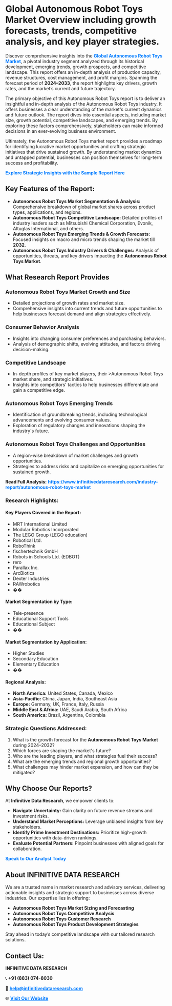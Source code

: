 <h1>Global Autonomous Robot Toys Market Overview including growth forecasts, trends, competitive analysis, and key player strategies.</h1>
<p>
Discover comprehensive insights into the 
<a href="https://www.infinitivedataresearch.com/industry-report/autonomous-robot-toys-market" rel="dofollow" style="color: #007BFF; text-decoration: none;"><strong>Global Autonomous Robot Toys Market</strong></a>, a pivotal industry segment analyzed through its historical development, emerging trends, growth prospects, and competitive landscape. This report offers an in-depth analysis of production capacity, revenue structures, cost management, and profit margins. Spanning the forecast period of <strong>2024–2033</strong>, the report highlights key drivers, growth rates, and the market’s current and future trajectory.
</p>
<p>
The primary objective of this Autonomous Robot Toys report is to deliver an insightful and in-depth analysis of the Autonomous Robot Toys industry. It offers businesses a clear understanding of the market's current dynamics and future outlook. The report dives into essential aspects, including market size, growth potential, competitive landscapes, and emerging trends. By exploring these factors comprehensively, stakeholders can make informed decisions in an ever-evolving business environment.
</p>
<p>
Ultimately, the Autonomous Robot Toys market report provides a roadmap for identifying lucrative market opportunities and crafting strategic initiatives that drive sustained growth. By understanding market dynamics and untapped potential, businesses can position themselves for long-term success and profitability.
</p>
<p>
<a href="https://www.infinitivedataresearch.com/request-sample/reportId=109057" style="color: #007BFF; text-decoration: none;"><strong>Explore Strategic Insights with the Sample Report Here</strong></a>
</p>

<h2>Key Features of the Report:</h2>
<ul>
<li><strong>Autonomous Robot Toys Market Segmentation & Analysis:</strong> Comprehensive breakdown of global market shares across product types, applications, and regions.</li>
<li><strong>Autonomous Robot Toys Competitive Landscape:</strong> Detailed profiles of industry leaders such as Mitsubishi Chemical Corporation, Evonik, Altuglas International, and others.</li>
<li><strong>Autonomous Robot Toys Emerging Trends & Growth Forecasts:</strong> Focused insights on macro and micro trends shaping the market till <strong>2032</strong>.</li>
<li><strong>Autonomous Robot Toys Industry Drivers & Challenges:</strong> Analysis of opportunities, threats, and key drivers impacting the <strong>Autonomous Robot Toys Market</strong>.</li>
</ul>

<h2>What Research Report Provides</h2>
<h3>Autonomous Robot Toys Market Growth and Size</h3>
<ul>
<li>Detailed projections of growth rates and market size.</li>
<li>Comprehensive insights into current trends and future opportunities to help businesses forecast demand and align strategies effectively.</li>
</ul>

<h3>Consumer Behavior Analysis</h3>
<ul>
<li>Insights into changing consumer preferences and purchasing behaviors.</li>
<li>Analysis of demographic shifts, evolving attitudes, and factors driving decision-making.</li>
</ul>

<h3>Competitive Landscape</h3>
<ul>
<li>In-depth profiles of key market players, their >Autonomous Robot Toys market share, and strategic initiatives.</li>
<li>Insights into competitors' tactics to help businesses differentiate and gain a competitive edge.</li>
</ul>

<h3>Autonomous Robot Toys Emerging Trends</h3>
<ul>
<li>Identification of groundbreaking trends, including technological advancements and evolving consumer values.</li>
<li>Exploration of regulatory changes and innovations shaping the industry's future.</li>
</ul>

<h3>Autonomous Robot Toys Challenges and Opportunities</h3>
<ul>
<li>A region-wise breakdown of market challenges and growth opportunities.</li>
<li>Strategies to address risks and capitalize on emerging opportunities for sustained growth.</li>
</ul>
<p><strong>Read Full Analysis:</strong> <a href="https://www.infinitivedataresearch.com/industry-report/autonomous-robot-toys-market" rel="dofollow" style="color: #007BFF; text-decoration: none;"><strong>https://www.infinitivedataresearch.com/industry-report/autonomous-robot-toys-market</strong></a></p>
<h3>Research Highlights:</h3>
<h4>Key Players Covered in the Report:</h4>
<ul><li>MRT International Limited</li><li>Modular Robotics Incorporated</li><li>The LEGO Group (LEGO education)</li><li>Robotical Ltd.</li><li>RoboThink</li><li>fischertechnik GmbH</li><li>Robots in Schools Ltd. (EDBOT)</li><li>rero</li><li>Parallax Inc.</li><li>ArcBiotics</li><li>Dexter Industries</li><li>RAWrobotics</li><li>��</li></ul>
<h4>Market Segmentation by Type:</h4>
<ul><li>Tele-presence</li><li>Educational Support Tools</li><li>Educational Subject</li><li>��</li></ul>
<h4>Market Segmentation by Application:</h4>
<ul><li>Higher Studies</li><li>Secondary Education</li><li>Elementary Education</li><li>��</li></ul>

<h4>Regional Analysis:</h4>
<ul>
<li><strong>North America:</strong> United States, Canada, Mexico</li>
<li><strong>Asia-Pacific:</strong> China, Japan, India, Southeast Asia</li>
<li><strong>Europe:</strong> Germany, UK, France, Italy, Russia</li>
<li><strong>Middle East & Africa:</strong> UAE, Saudi Arabia, South Africa</li>
<li><strong>South America:</strong> Brazil, Argentina, Colombia</li>
</ul>

<h3>Strategic Questions Addressed:</h3>
<ol>
<li>What is the growth forecast for the <strong>Autonomous Robot Toys Market</strong> during 2024–2032?</li>
<li>Which forces are shaping the market's future?</li>
<li>Who are the leading players, and what strategies fuel their success?</li>
<li>What are the emerging trends and regional growth opportunities?</li>
<li>What challenges may hinder market expansion, and how can they be mitigated?</li>
</ol>

<h2>Why Choose Our Reports?</h2>
<p>At <strong>Infinitive Data Research</strong>, we empower clients to:</p>
<ul>
<li><strong>Navigate Uncertainty:</strong> Gain clarity on future revenue streams and investment risks.</li>
<li><strong>Understand Market Perceptions:</strong> Leverage unbiased insights from key stakeholders.</li>
<li><strong>Identify Prime Investment Destinations:</strong> Prioritize high-growth opportunities with data-driven rankings.</li>
<li><strong>Evaluate Potential Partners:</strong> Pinpoint businesses with aligned goals for collaboration.</li>
</ul>
<p><a href="https://www.infinitivedataresearch.com/industry-report/autonomous-robot-toys-market" rel="dofollow" style="color: #007BFF; text-decoration: none;"><strong>Speak to Our Analyst Today</strong></a></p>

<h2>About INFINITIVE DATA RESEARCH</h2>
<p>We are a trusted name in market research and advisory services, delivering actionable insights and strategic support to businesses across diverse industries. Our expertise lies in offering:</p>
<ul>
<li><strong>Autonomous Robot Toys Market Sizing and Forecasting</strong></li>
<li><strong>Autonomous Robot Toys Competitive Analysis</strong></li>
<li><strong>Autonomous Robot Toys Customer Research</strong></li>
<li><strong>Autonomous Robot Toys Product Development Strategies</strong></li>
</ul>
<p>Stay ahead in today’s competitive landscape with our tailored research solutions.</p>

<h2>Contact Us:</h2>
<p><strong>INFINITIVE DATA RESEARCH</strong></p>
<p>📞 <strong>+91 (883) 074-8030</strong></p>
<p>📧 <strong><a href="mailto:help@infinitivedataresearch.com" style="color: #007BFF;">help@infinitivedataresearch.com</a></strong></p>
<p>🌐 <strong><a href="https://www.infinitivedataresearch.com" rel="dofollow" style="color: #007BFF;">Visit Our Website</a></strong></p>